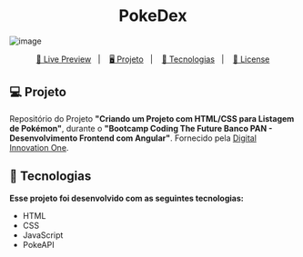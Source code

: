 <h1 align="center">PokeDex</h1>

![image](https://github.com/matheusesdev/Pokedex/assets/144345022/aa8a9a31-41b0-4bdc-a36e-9cb01c6c9d31)


<p align="center">
  <a href="https://brunodorea.github.io/dio-pokedex/" target="_blank">🔗 Live Preview</a>&nbsp;&nbsp;&nbsp;|&nbsp;&nbsp;&nbsp;
  <a href="#-projeto">🖥️ Projeto</a>&nbsp;&nbsp;&nbsp;|&nbsp;&nbsp;&nbsp;
  <a href="#-tecnologias">🚀 Tecnologias</a>&nbsp;&nbsp;&nbsp;|&nbsp;&nbsp;&nbsp;
  <a href="#-license">📝 License</a>
</p>

## 💻 Projeto

Repositório do Projeto **"Criando um Projeto com HTML/CSS para Listagem de Pokémon"**, durante o **"Bootcamp Coding The Future Banco PAN - Desenvolvimento Frontend com Angular"**. Fornecido pela [Digital Innovation One](https://www.dio.me/).

## 🚀 Tecnologias

<b>Esse projeto foi desenvolvido com as seguintes tecnologias:</b>

- HTML
- CSS
- JavaScript
- PokeAPI
